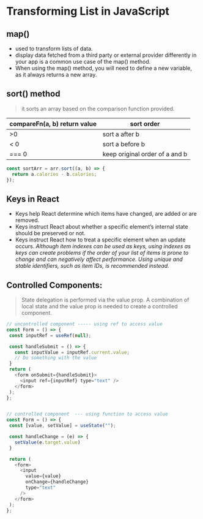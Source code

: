 # Transforming List in JavaScript

## map()

- used to transform lists of data.
- display data fetched from a third party or external provider differently in your app is a common use case of the map() method.
- When using the map() method, you will need to define a new variable, as it always returns a new array.

## sort() method

> it sorts an array based on the comparison function provided.

| compareFn(a, b) return value | sort order                     |
| ---------------------------- | ------------------------------ |
| >0                           | sort a after b                 |
| < 0                          | sort a before b                |
| === 0                        | keep original order of a and b |

```javascript
const sortArr = arr.sort((a, b) => {
  return a.calories - b.calories;
});
```

## Keys in React

- Keys help React determine which items have changed, are added or are removed.
- Keys instruct React about whether a specific element’s internal state should be preserved or not.
- Keys instruct React how to treat a specific element when an update occurs.
*Although item indexes can be used as keys, using indexes as keys can create problems if the order of your list of items is prone to change and can negatively affect performance. Using unique and stable identifiers, such as item IDs, is recommended instead.*


## Controlled Components:
> State delegation is performed via the value prop. A combination of local state and the value prop is needed to create a controlled component.  

```Javascript
// uncontrolled component ----- using ref to access value
const Form = () => { 
 const inputRef = useRef(null); 

 const handleSubmit = () => { 
   const inputValue = inputRef.current.value; 
   // Do something with the value 
 } 
 return ( 
   <form onSubmit={handleSubmit}> 
     <input ref={inputRef} type="text" /> 
   </form> 
 ); 
};


// controlled component  --- using function to access value
const Form = () => { 
 const [value, setValue] = useState(""); 

 const handleChange = (e) => { 
   setValue(e.target.value) 
 } 

 return ( 
   <form> 
     <input 
       value={value} 
       onChange={handleChange} 
       type="text" 
     /> 
   </form> 
 ); 
}; 
```
